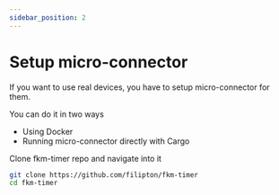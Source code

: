 ```yaml
---
sidebar_position: 2
---
```


# Setup micro-connector

If you want to use real devices, you have to setup micro-connector for them. 

You can do it in two ways
- Using Docker
- Running micro-connector directly with Cargo

Clone fkm-timer repo and navigate into it

```bash
git clone https://github.com/filipton/fkm-timer
cd fkm-timer
```